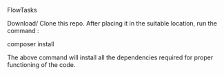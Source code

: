 FlowTasks


Download/ Clone this repo.
After placing it in the suitable location, run the command :

composer install

The above command will install all the dependencies required for proper functioning of the code.